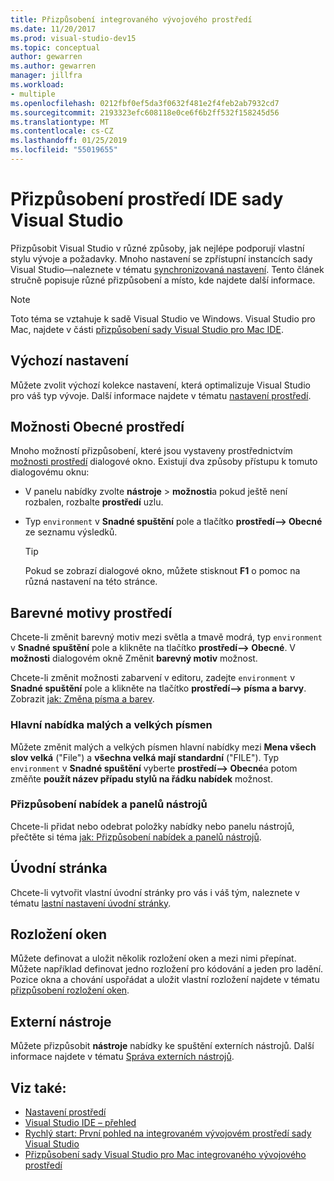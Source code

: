 ```yaml
---
title: Přizpůsobení integrovaného vývojového prostředí
ms.date: 11/20/2017
ms.prod: visual-studio-dev15
ms.topic: conceptual
author: gewarren
ms.author: gewarren
manager: jillfra
ms.workload:
- multiple
ms.openlocfilehash: 0212fbf0ef5da3f0632f481e2f4feb2ab7932cd7
ms.sourcegitcommit: 2193323efc608118e0ce6f6b2ff532f158245d56
ms.translationtype: MT
ms.contentlocale: cs-CZ
ms.lasthandoff: 01/25/2019
ms.locfileid: "55019655"
---
```

# <a name="personalize-the-visual-studio-ide"></a>Přizpůsobení prostředí IDE sady Visual Studio

Přizpůsobit Visual Studio v různé způsoby, jak nejlépe podporují vlastní stylu vývoje a požadavky. Mnoho nastavení se zpřístupní instancích sady Visual Studio&mdash;naleznete v tématu [synchronizovaná nastavení](../ide/synchronized-settings-in-visual-studio.md). Tento článek stručně popisuje různé přizpůsobení a místo, kde najdete další informace.

> [!NOTE]
> Toto téma se vztahuje k sadě Visual Studio ve Windows. Visual Studio pro Mac, najdete v části [přizpůsobení sady Visual Studio pro Mac IDE](/visualstudio/mac/customizing-the-ide).

## <a name="default-settings"></a>Výchozí nastavení

Můžete zvolit výchozí kolekce nastavení, která optimalizuje Visual Studio pro váš typ vývoje. Další informace najdete v tématu [nastavení prostředí](environment-settings.md).

## <a name="general-environment-options"></a>Možnosti Obecné prostředí

Mnoho možností přizpůsobení, které jsou vystaveny prostřednictvím [možnosti prostředí](../ide/reference/environment-options-dialog-box.md) dialogové okno. Existují dva způsoby přístupu k tomuto dialogovému oknu:

- V panelu nabídky zvolte **nástroje** > **možnosti**a pokud ještě není rozbalen, rozbalte **prostředí** uzlu.

- Typ `environment` v **Snadné spuštění** pole a tlačítko **prostředí--> Obecné** ze seznamu výsledků.

   > [!TIP]
   > Pokud se zobrazí dialogové okno, můžete stisknout **F1** o pomoc na různá nastavení na této stránce.

## <a name="environment-color-themes"></a>Barevné motivy prostředí

Chcete-li změnit barevný motiv mezi světla a tmavě modrá, typ `environment` v **Snadné spuštění** pole a klikněte na tlačítko **prostředí--> Obecné**. V **možnosti** dialogovém okně Změnit **barevný motiv** možnost.

Chcete-li změnit možnosti zabarvení v editoru, zadejte `environment` v **Snadné spuštění** pole a klikněte na tlačítko **prostředí--> písma a barvy**. Zobrazit [jak: Změna písma a barev](../ide/how-to-change-fonts-and-colors-in-visual-studio.md).

### <a name="main-menu-casing"></a>Hlavní nabídka malých a velkých písmen

Můžete změnit malých a velkých písmen hlavní nabídky mezi **Mena všech slov velká** ("File") a **všechna velká mají standardní** ("FILE"). Typ `environment` v **Snadné spuštění** vyberte **prostředí--> Obecné**a potom změňte **použít název případu stylů na řádku nabídek** možnost.

### <a name="customize-menus-and-toolbars"></a>Přizpůsobení nabídek a panelů nástrojů

Chcete-li přidat nebo odebrat položky nabídky nebo panelu nástrojů, přečtěte si téma [jak: Přizpůsobení nabídek a panelů nástrojů](../ide/how-to-customize-menus-and-toolbars-in-visual-studio.md).

## <a name="start-page"></a>Úvodní stránka

Chcete-li vytvořit vlastní úvodní stránky pro vás i váš tým, naleznete v tématu [lastní nastavení úvodní stránky](../ide/customizing-the-start-page-for-visual-studio.md).

## <a name="window-layouts"></a>Rozložení oken

Můžete definovat a uložit několik rozložení oken a mezi nimi přepínat. Můžete například definovat jedno rozložení pro kódování a jeden pro ladění. Pozice okna a chování uspořádat a uložit vlastní rozložení najdete v tématu [přizpůsobení rozložení oken](../ide/customizing-window-layouts-in-visual-studio.md).

## <a name="external-tools"></a>Externí nástroje

Můžete přizpůsobit **nástroje** nabídky ke spuštění externích nástrojů. Další informace najdete v tématu [Správa externích nástrojů](../ide/managing-external-tools.md).

## <a name="see-also"></a>Viz také:

- [Nastavení prostředí](environment-settings.md)
- [Visual Studio IDE – přehled](../get-started/visual-studio-ide.md)
- [Rychlý start: První pohled na integrovaném vývojovém prostředí sady Visual Studio](../ide/quickstart-ide-orientation.md)
- [Přizpůsobení sady Visual Studio pro Mac integrovaného vývojového prostředí](/visualstudio/mac/customizing-the-ide)